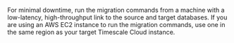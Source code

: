 For minimal downtime, run the migration commands from a machine with a low-latency, 
high-throughput link to the source and target databases. If you are using an AWS 
EC2 instance to run the migration commands, use one in the same region as your target 
Timescale Cloud instance.  
